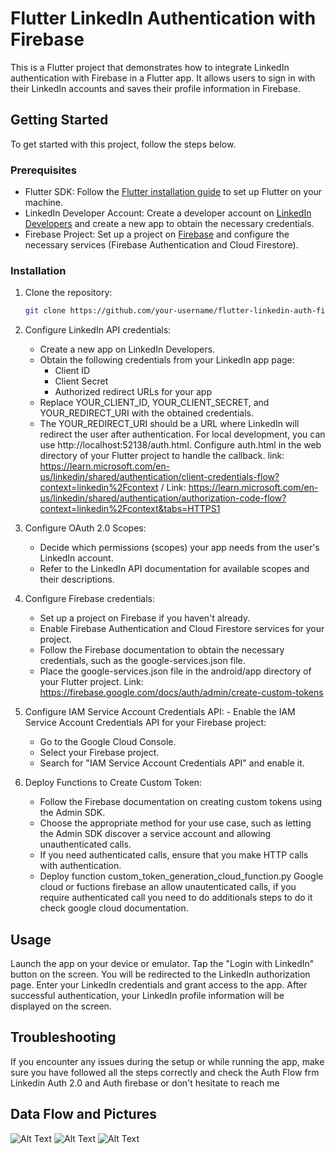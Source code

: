 # Flutter LinkedIn Authentication with Firebase

This is a Flutter project that demonstrates how to integrate LinkedIn authentication with Firebase in a Flutter app. It allows users to sign in with their LinkedIn accounts and saves their profile information in Firebase.

## Getting Started

To get started with this project, follow the steps below.

### Prerequisites

- Flutter SDK: Follow the [Flutter installation guide](https://flutter.dev/docs/get-started/install) to set up Flutter on your machine.
- LinkedIn Developer Account: Create a developer account on [LinkedIn Developers](https://www.linkedin.com/developers/) and create a new app to obtain the necessary credentials.
- Firebase Project: Set up a project on [Firebase](https://firebase.google.com/) and configure the necessary services (Firebase Authentication and Cloud Firestore).

### Installation

1. Clone the repository:

   ```bash
   git clone https://github.com/your-username/flutter-linkedin-auth-firebase.git

 2. Configure LinkedIn API credentials:
    - Create a new app on LinkedIn Developers.
    - Obtain the following credentials from your LinkedIn app page:
      - Client ID
      - Client Secret
      - Authorized redirect URLs for your app
    - Replace YOUR_CLIENT_ID, YOUR_CLIENT_SECRET, and YOUR_REDIRECT_URI with the obtained credentials.
    - The YOUR_REDIRECT_URI should be a URL where LinkedIn will redirect the user after authentication. For local development, you can use http://localhost:52138/auth.html.
        Configure auth.html in the web directory of your Flutter project to handle the callback. link: https://learn.microsoft.com/en-us/linkedin/shared/authentication/client-credentials-flow?context=linkedin%2Fcontext / Link: https://learn.microsoft.com/en-us/linkedin/shared/authentication/authorization-code-flow?context=linkedin%2Fcontext&tabs=HTTPS1 

  3. Configure OAuth 2.0 Scopes:
      - Decide which permissions (scopes) your app needs from the user's LinkedIn account.
      - Refer to the LinkedIn API documentation for available scopes and their descriptions. 

  5. Configure Firebase credentials:
      - Set up a project on Firebase if you haven't already.
      - Enable Firebase Authentication and Cloud Firestore services for your project.
      - Follow the Firebase documentation to obtain the necessary credentials, such as the google-services.json file.
      - Place the google-services.json file in the android/app directory of your Flutter project. Link: https://firebase.google.com/docs/auth/admin/create-custom-tokens

  6. Configure IAM Service Account Credentials API:
    - Enable the IAM Service Account Credentials API for your Firebase project:
      - Go to the Google Cloud Console.
      - Select your Firebase project.
      - Search for "IAM Service Account Credentials API" and enable it.

  7. Deploy Functions to Create Custom Token:
      - Follow the Firebase documentation on creating custom tokens using the Admin SDK.
      - Choose the appropriate method for your use case, such as letting the Admin SDK discover a service account and allowing unauthenticated calls.
      - If you need authenticated calls, ensure that you make HTTP calls with authentication.
      - Deploy function custom_token_generation_cloud_function.py Google cloud or fuctions firebase an allow unautenticated calls, if you require authenticated call you need to do additionals steps to do it check google cloud documentation.

## Usage
Launch the app on your device or emulator.
Tap the "Login with LinkedIn" button on the screen.
You will be redirected to the LinkedIn authorization page. Enter your LinkedIn credentials and grant access to the app.
After successful authentication, your LinkedIn profile information will be displayed on the screen.

## Troubleshooting

If you encounter any issues during the setup or while running the app, make sure you have followed all the steps correctly and check the Auth Flow frm Linkedin Auth 2.0 and Auth firebase or don't hesitate to reach me

## Data Flow and Pictures
![Alt Text](https://lh3.googleusercontent.com/pw/AJFCJaUHJVHAm71WooHE2WJojBqayVw7jTccRHMIGbzCVEoruhg1gVIuRRGL_wDSpPhYBrCzfoVYXdkefbI3TiB6R6-yjgVzZAKENOK7GFpgpfT5o9rw2oTbDNqKc6k6g28uuDwIC-nhv1TmK4GQWxo6sDcxaA=w1090-h886-s-no?authuser=0)
![Alt Text](https://lh3.googleusercontent.com/pw/AJFCJaXU3owKMkoxnGP2ZNQN24s8-Na_q9y3mVVepSGnl44nD4Pw6Q9OcvcF0_BpCZHodc_dFz2wiYRlYeUvtoXX_dCibqwHQ2cNx6niQenz538nPaFr-8i37GT0avOvouqC2aAHACY0YzjFOQozHlG0IdltMg=w1570-h695-s-no?authuser=0)
![Alt Text](https://lh3.googleusercontent.com/pw/AJFCJaWvGEvAQ-wu2GLN-v8MZHJhEuPIUBV7YxKTNs8XXRsJaCIYbM6O8WusAI7hPxdRfIu5t59AUbei7trQkKnrO1wgUR8WDiqxM69r6gmPRYzxvdeynPrqtCIQ13BjyciF6ILZ_WN0Eey6nCV-0_mLzC0Hhw=w1378-h803-s-no?authuser=0)


